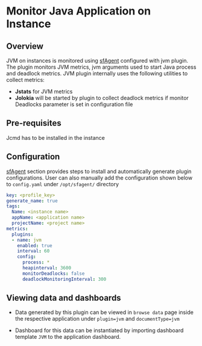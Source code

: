 # Monitor Java Application on Instance

## Overview

JVM on instances is monitored using [sfAgent](/docs/sidebar-snappyflow-saas/Quick_Start/getting_started#sfagent) configured with jvm plugin. The plugin monitors JVM metrics, jvm arguments used to start Java process and deadlock metrics. JVM plugin internally uses the following utilities to collect metrics: 

- **Jstats** for JVM metrics 
- **Jolokia** will be started by plugin to collect deadlock metrics if monitor Deadlocks parameter is set in configuration file 

 

## Pre-requisites

Jcmd has to be installed in the instance 

 

## Configuration 

[sfAgent](/docs/sidebar-snappyflow-saas/Quick_Start/getting_started#sfagent) section provides steps to install and automatically generate plugin configurations. User can also manually add the configuration shown below to `config.yaml` under `/opt/sfagent/` directory 

```yaml
key: <profile_key> 
generate_name: true 
tags: 
  Name: <instance name> 
  appName: <application name> 
  projectName: <project name> 
metrics: 
  plugins: 
  - name: jvm  
    enabled: true  
    interval: 60  
    config: 
      process: * 
      heapinterval: 3600 
      monitorDeadlocks: false 
      deadlockMonitoringInterval: 300 
```

## Viewing data and dashboards 

-  Data generated by this plugin can be viewed in `browse data` page inside the respective application under `plugin=jvm` and `documentType=jvm` 

- Dashboard for this data can be instantiated by importing dashboard template `JVM` to the application dashboard. 